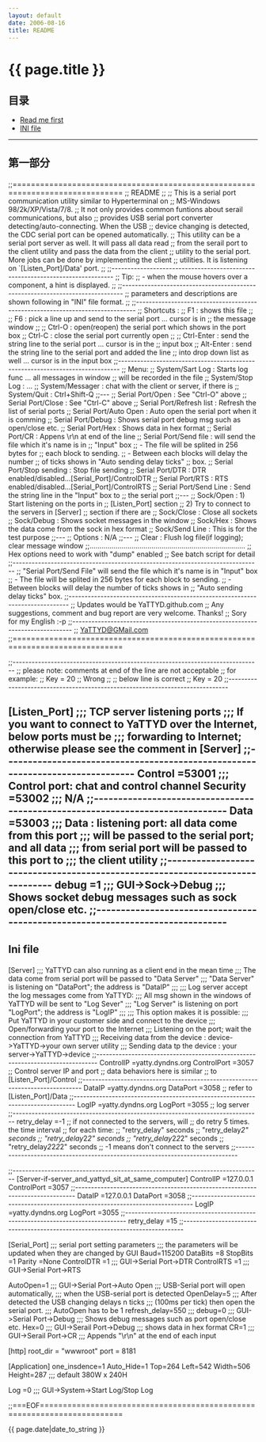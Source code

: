 ```yaml
---
layout: default
date: 2006-08-16
title: README
---
```


# {{ page.title }}


## 目录
+ [Read me first](#partI)
+ [INI file](#partII)

----------------------------------

## 第一部分 <p id="partI"></p>

;;==============================================================================
;; README
;;
;; This is a serial port communication utility similar to Hyperterminal on
;; MS-Windows 98/2k/XP/Vista/7/8.
;; It not only provides common funtions about serail communications, but also
;; provides USB serial port converter detecting/auto-connecting. When the USB
;; device changing is detected, the CDC serial port can be opened automatically.
;; This utility can be a serial port server as well. It will pass all data read
;; from the serail port to the client utility and pass the data from the client
;; utility to the serial port. More jobs can be done by implementing the client
;; utilities. It is listening on `[Listen_Port]/Data' port.
;;
;;------------------------------------------------------------------------------
;; Tip:
;;   - when the mouse hovers over a component, a hint is displayed.
;;
;;------------------------------------------------------------------------------
;; parameters and descriptions are shown following in "INI" file format.
;;
;;------------------------------------------------------------------------------
;; Shortcuts :
;;   F1         : shows this file
;;
;;   F6         : pick a line up and send to the serial port ... cursor is in
;;                the message window
;;
;;   Ctrl-O     : open(reopen) the serial port which shows in the port box
;;   Ctrl-C     : close the serial port currently open
;;
;;   Ctrl-Enter : send the string line to the serial port ... cursor is in the
;;                input box
;;   Alt-Enter  : send the string line to the serial port and added the line
;;                into drop down list as well ... cursor is in the input box
;;------------------------------------------------------------------------------
;; Menu:
;;   System/Sart Log		: Starts log func ... all messages in window
;;                                will be recorded in the file
;;   System/Stop Log		: ...
;;   System/Messager		: chat with the client or server, if there is
;;   System/Quit		: Ctrl+Shift-Q
;;---
;;   Serial Port/Open		: See "Ctrl-O" above
;;   Serial Port/Close		: See "Ctrl-C" above
;;   Serial Port/Refresh list	: Refresh the list of serial ports
;;   Serial Port/Auto Open	: Auto open the serial port when it is comming
;;   Serial Port/Debug		: Shows serial port debug msg such as open/close etc.
;;   Serial Port/Hex		: Shows data in hex format
;;   Serial Port/CR		: Appens \r\n at end of the line
;;   Serial Port/Send file	: will send the file which it's name is in
;;				  "Input" box
;;   				  - The file will be splited in 256 bytes for
;;				    each block to sending.
;;   				  - Between each blocks will delay the number
;;				    of ticks shows in "Auto sending delay ticks"
;;				    box.
;;   Serial Port/Stop sending	: Stop file sending
;;   Serial Port/DTR		: DTR enabled/disabled...[Serial_Port]/ControlDTR
;;   Serial Port/RTS		: RTS enabled/disabled...[Serial_Port]/ControlRTS
;;   Serial Port/Send Line	: Send the string line in the "Input" box to
;;				  the serial port
;;---
;;   Sock/Open			: 1) Start listening on the ports in
;;				     [Listen_Port] section
;;				  2) Try to connect to the servers in [Server]
;;				     section if there are
;;   Sock/Close			: Close all sockets
;;   Sock/Debug			: Shows socket messages in the window
;;   Sock/Hex			: Shows the data come from the sock in hex format
;;   Sock/Send Line		: This is for the test purpose
;;---
;;   Options			: N/A
;;---
;;   Clear			: Flush log file(if logging); clear message window
;;..............................................................................
;;  Hex options need to work with "dump" enabled
;;  See batch script for detail
;;------------------------------------------------------------------------------
;; "Serial Port/Send File" will send the file which it's name is in "Input" box
;;   - The file will be splited in 256 bytes for each block to sending.
;;   - Between blocks will delay the number of ticks shows in
;;     "Auto sending delay ticks" box.
;;------------------------------------------------------------------------------
;; Updates would be YaTTYD.github.com
;; Any suggestions, comment and bug report are very welcome. Thanks!
;; Sory for my English :-p
;;------------------------------------------------------------------------------
;; YaTTYD@GMail.com
;;==============================================================================

;;------------------------------------------------------------------------------
;; please note: comments at end of the line are not acceptable
;; for example:
;;   Key = 20		;; Wrong
;;   ;; below line is correct
;;   Key = 20
;;------------------------------------------------------------------------------

[Listen_Port]
;;; TCP server listening ports
;;; If you want to connect to YaTTYD over the Internet, below ports must be
;;; forwarding to Internet; otherwise please see the comment in [Server]
;;------------------------------------------------------------------------------
Control		=53001
			;;; Control port: chat and control channel
Security	=53002
			;;; N/A
;;------------------------------------------------------------------------------
Data    	=53003
			;;; Data : listening port: all data come from this port
			;;;   will be passed to the serial port; and all data
			;;;   from serial port will be passed to this port to
			;;;   the client utility
;;------------------------------------------------------------------------------
debug		=1
			;;; GUI->Sock->Debug
			;;; Shows socket debug messages such as sock open/close etc.
;;------------------------------------------------------------------------------
----------------------------------

## Ini file <p id="partII"></p>

[Server]
;;; YaTTYD can also running as a client end in the mean time
;;;   The data come from serial port will be passed to "Data Server"
;;;   "Data Server" is listening on "DataPort"; the address is "DataIP"
;;;
;;;   Log server accept the log messages come from YaTTYD:
;;;   All msg shown in the windows of YaTTYD will be sent to "Log Sever"
;;;   "Log Server" is listening on port "LogPort"; the address is "LogIP"
;;;
;;; This option makes it is possible:
;;;   Put YaTTYD in your customer side and connect to the device
;;;   Open/forwarding your port to the Internet
;;;   Listening on the port; wait the connection from YaTTYD
;;;   Receiving data from the device : device->YaTTYD->your own server utility
;;;   Sending data tp the device     : your server->YaTTYD->device
;;------------------------------------------------------------------------------
ControlIP	=yatty.dyndns.org
ControlPort	=3057
					;; Control server IP and port
					;; data behaviors here is similar
					;; to [Listen_Port]/Control
;;------------------------------------------------------------------------------
DataIP		=yatty.dyndns.org
DataPort	=3058
					;; refer to [Listen_Port]/Data
;;------------------------------------------------------------------------------
LogIP		=yatty.dyndns.org
LogPort		=3055
					;; log server
;;------------------------------------------------------------------------------
retry_delay 	=-1
					;; if not connected to the servers, will
					;; do retry 5 times. the time interval
					;; for each time:
					;; "retry_delay" seconds
					;; "retry_delay*2" seconds
					;; "retry_delay*2*2" seconds
					;; "retry_delay*2*2*2" seconds
					;; "retry_delay*2*2*2*2" seconds
					;; -1 means don't connect to the servers
;;------------------------------------------------------------------------------

;;------------------------------------------------------------------------------
[Server-if-server_and_yattyd_sit_at_same_computer]
ControlIP	=127.0.0.1
ControlPort	=3057
;;------------------------------------------------------------------------------
DataIP		=127.0.0.1
DataPort	=3058
;;------------------------------------------------------------------------------
LogIP		=yatty.dyndns.org
LogPort		=3055
;;------------------------------------------------------------------------------
retry_delay 	=15
;;------------------------------------------------------------------------------

[Serial_Port]
;;; serial port setting parameters
;;; the parameters will be updated when they are changed by GUI
Baud=115200
DataBits 	=8
StopBits	=1
Parity		=None
ControlDTR	=1
		;;; GUI->Serial Port->DTR
ControlRTS	=1
		;;; GUI->Serial Port->RTS

AutoOpen=1
		;;; GUI->Serial Port->Auto Open
		;;; USB-Serial port will open automatically,
		;;;   when the USB-serial port is detected
OpenDelay=5
		;;; After detected the USB changing delays n ticks
		;;;  (100ms per tick) then open the serial port.
		;;;  AutoOpen has to be 1
refresh_delay=550
		;;;
debug=0
		;;; GUI->Serial Port->Debug
		;;; Shows debug messages such as port open/close etc.
Hex=0
		;;; GUI->Serail Port->Debug
		;;; shows data in hex format
CR=1
		;;; GUI->Serail Port->CR
		;;; Appends "\r\n" at the end of each input

[http]
root_dir = "wwwroot"
port = 8181

[Application]
one_insdence=1
Auto_Hide=1
Top=264
Left=542
Width=506
Height=287
;;; default 380W x 240H

Log	=0
		;;; GUI->System->Start Log/Stop Log

;;===EOF========================================================================


{{ page.date|date_to_string }}
